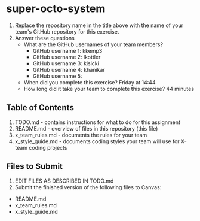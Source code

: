 # super-octo-system

1. Replace the repository name in the title above with the name of your team's GitHub repository for this exercise.
2. Answer these questions
   * What are the GitHub usernames of your team members?
       * GitHub username 1: kkemp3
       * GitHub username 2: lkottler
       * GitHub username 3: kisicki
       * GitHub username 4: khanikar
       * GitHub username 5:
   * When did you complete this exercise? 
       Friday at 14:44
   * How long did it take your team to complete this exercise? 
       44 minutes
## Table of Contents

1. TODO.md - contains instructions for what to do for this assignment
2. README.md - overview of files in this repository (this file)
3. x_team_rules.md - documents the rules for your team
4. x_style_guide.md - documents coding styles your team will use for X-team coding projects

## Files to Submit

1. EDIT FILES AS DESCRIBED IN TODO.md
2. Submit the finished version of the following files to Canvas:

* README.md
* x_team_rules.md
* x_style_guide.md
